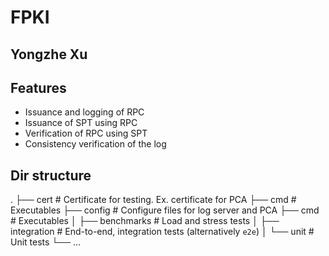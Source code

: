 # FPKI
## Yongzhe Xu

## Features

- Issuance and logging of RPC
- Issuance of SPT using RPC
- Verification of RPC using SPT
- Consistency verification of the log

## Dir structure
 .
    ├── cert                    # Certificate for testing. Ex. certificate for PCA
    ├── cmd                     # Executables
    ├── config                  # Configure files for log server and PCA
    ├── cmd                     # Executables
    │   ├── benchmarks          # Load and stress tests
    │   ├── integration         # End-to-end, integration tests (alternatively `e2e`)
    │   └── unit                # Unit tests
    └── ...